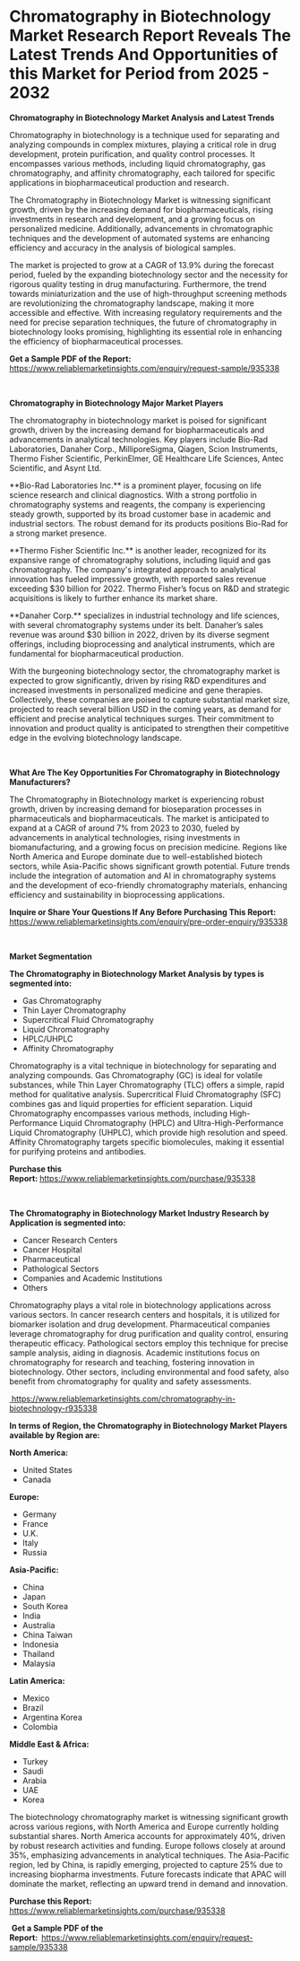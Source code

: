 <p><h1>Chromatography in Biotechnology Market Research Report Reveals The Latest Trends And Opportunities of this Market for Period from 2025 - 2032</h1></p><p><strong>Chromatography in Biotechnology Market Analysis and Latest Trends</strong></p>
<p><p>Chromatography in biotechnology is a technique used for separating and analyzing compounds in complex mixtures, playing a critical role in drug development, protein purification, and quality control processes. It encompasses various methods, including liquid chromatography, gas chromatography, and affinity chromatography, each tailored for specific applications in biopharmaceutical production and research.</p><p>The Chromatography in Biotechnology Market is witnessing significant growth, driven by the increasing demand for biopharmaceuticals, rising investments in research and development, and a growing focus on personalized medicine. Additionally, advancements in chromatographic techniques and the development of automated systems are enhancing efficiency and accuracy in the analysis of biological samples.</p><p>The market is projected to grow at a CAGR of 13.9% during the forecast period, fueled by the expanding biotechnology sector and the necessity for rigorous quality testing in drug manufacturing. Furthermore, the trend towards miniaturization and the use of high-throughput screening methods are revolutionizing the chromatography landscape, making it more accessible and effective. With increasing regulatory requirements and the need for precise separation techniques, the future of chromatography in biotechnology looks promising, highlighting its essential role in enhancing the efficiency of biopharmaceutical processes.</p></p>
<p><strong>Get a Sample PDF of the Report:&nbsp;</strong> <a href="https://www.reliablemarketinsights.com/enquiry/request-sample/935338?utm_campaign=1894&utm_medium=2&utm_source=Github&utm_content=ia&utm_term=18042025&utm_id=chromatography-in-biotechnology">https://www.reliablemarketinsights.com/enquiry/request-sample/935338</a></p>
<p>&nbsp;</p>
<p><strong>Chromatography in Biotechnology Major Market Players</strong></p>
<p><p>The chromatography in biotechnology market is poised for significant growth, driven by the increasing demand for biopharmaceuticals and advancements in analytical technologies. Key players include Bio-Rad Laboratories, Danaher Corp., MilliporeSigma, Qiagen, Scion Instruments, Thermo Fisher Scientific, PerkinElmer, GE Healthcare Life Sciences, Antec Scientific, and Asynt Ltd.</p><p>**Bio-Rad Laboratories Inc.** is a prominent player, focusing on life science research and clinical diagnostics. With a strong portfolio in chromatography systems and reagents, the company is experiencing steady growth, supported by its broad customer base in academic and industrial sectors. The robust demand for its products positions Bio-Rad for a strong market presence.</p><p>**Thermo Fisher Scientific Inc.** is another leader, recognized for its expansive range of chromatography solutions, including liquid and gas chromatography. The company's integrated approach to analytical innovation has fueled impressive growth, with reported sales revenue exceeding $30 billion for 2022. Thermo Fisher’s focus on R&D and strategic acquisitions is likely to further enhance its market share.</p><p>**Danaher Corp.** specializes in industrial technology and life sciences, with several chromatography systems under its belt. Danaher’s sales revenue was around $30 billion in 2022, driven by its diverse segment offerings, including bioprocessing and analytical instruments, which are fundamental for biopharmaceutical production.</p><p>With the burgeoning biotechnology sector, the chromatography market is expected to grow significantly, driven by rising R&D expenditures and increased investments in personalized medicine and gene therapies. Collectively, these companies are poised to capture substantial market size, projected to reach several billion USD in the coming years, as demand for efficient and precise analytical techniques surges. Their commitment to innovation and product quality is anticipated to strengthen their competitive edge in the evolving biotechnology landscape.</p></p>
<p>&nbsp;</p>
<p><strong>What Are The Key Opportunities For Chromatography in Biotechnology Manufacturers?</strong></p>
<p><p>The Chromatography in Biotechnology market is experiencing robust growth, driven by increasing demand for bioseparation processes in pharmaceuticals and biopharmaceuticals. The market is anticipated to expand at a CAGR of around 7% from 2023 to 2030, fueled by advancements in analytical technologies, rising investments in biomanufacturing, and a growing focus on precision medicine. Regions like North America and Europe dominate due to well-established biotech sectors, while Asia-Pacific shows significant growth potential. Future trends include the integration of automation and AI in chromatography systems and the development of eco-friendly chromatography materials, enhancing efficiency and sustainability in bioprocessing applications.</p></p>
<p><strong>Inquire or Share Your Questions If Any Before Purchasing This Report:</strong> <a href="https://www.reliablemarketinsights.com/enquiry/pre-order-enquiry/935338?utm_campaign=1894&utm_medium=2&utm_source=Github&utm_content=ia&utm_term=18042025&utm_id=chromatography-in-biotechnology">https://www.reliablemarketinsights.com/enquiry/pre-order-enquiry/935338</a></p>
<p>&nbsp;</p>
<p><strong>Market Segmentation</strong></p>
<p><strong>The Chromatography in Biotechnology Market Analysis by types is segmented into:</strong></p>
<p><ul><li>Gas Chromatography</li><li>Thin Layer Chromatography</li><li>Supercritical Fluid Chromatography</li><li>Liquid Chromatography</li><li>HPLC/UHPLC</li><li>Affinity Chromatography</li></ul></p>
<p><p>Chromatography is a vital technique in biotechnology for separating and analyzing compounds. Gas Chromatography (GC) is ideal for volatile substances, while Thin Layer Chromatography (TLC) offers a simple, rapid method for qualitative analysis. Supercritical Fluid Chromatography (SFC) combines gas and liquid properties for efficient separation. Liquid Chromatography encompasses various methods, including High-Performance Liquid Chromatography (HPLC) and Ultra-High-Performance Liquid Chromatography (UHPLC), which provide high resolution and speed. Affinity Chromatography targets specific biomolecules, making it essential for purifying proteins and antibodies.</p></p>
<p><strong>Purchase this Report:&nbsp;</strong><a href="https://www.reliablemarketinsights.com/purchase/935338?utm_campaign=1894&utm_medium=2&utm_source=Github&utm_content=ia&utm_term=18042025&utm_id=chromatography-in-biotechnology">https://www.reliablemarketinsights.com/purchase/935338</a></p>
<p>&nbsp;</p>
<p><strong>The Chromatography in Biotechnology Market Industry Research by Application is segmented into:</strong></p>
<p><ul><li>Cancer Research Centers</li><li>Cancer Hospital</li><li>Pharmaceutical</li><li>Pathological Sectors</li><li>Companies and Academic Institutions</li><li>Others</li></ul></p>
<p><p>Chromatography plays a vital role in biotechnology applications across various sectors. In cancer research centers and hospitals, it is utilized for biomarker isolation and drug development. Pharmaceutical companies leverage chromatography for drug purification and quality control, ensuring therapeutic efficacy. Pathological sectors employ this technique for precise sample analysis, aiding in diagnosis. Academic institutions focus on chromatography for research and teaching, fostering innovation in biotechnology. Other sectors, including environmental and food safety, also benefit from chromatography for quality and safety assessments.</p></p>
<p><a href="https://www.reliablemarketinsights.com/chromatography-in-biotechnology-r935338?utm_campaign=1894&utm_medium=2&utm_source=Github&utm_content=ia&utm_term=18042025&utm_id=chromatography-in-biotechnology">&nbsp;https://www.reliablemarketinsights.com/chromatography-in-biotechnology-r935338</a></p>
<p><strong>In terms of Region, the Chromatography in Biotechnology Market Players available by Region are:</strong></p>
<p>
    <p> <strong> North America: </strong>
        <ul>
            <li>United States</li>
            <li>Canada</li>
        </ul>
        </p> 
    <p> <strong> Europe: </strong>
        <ul>
            <li>Germany</li>
            <li>France</li>
            <li>U.K.</li>
            <li>Italy</li>
            <li>Russia</li>
        </ul>
        </p> 
    <p> <strong> Asia-Pacific: </strong>
        <ul>
            <li>China</li>
            <li>Japan</li>
            <li>South Korea</li>
            <li>India</li>
            <li>Australia</li>
            <li>China Taiwan</li>
            <li>Indonesia</li>
            <li>Thailand</li>
            <li>Malaysia</li>
        </ul>
        </p> 
    <p> <strong> Latin America: </strong>
        <ul>
            <li>Mexico</li>
            <li>Brazil</li>
            <li>Argentina Korea</li>
            <li>Colombia</li>
        </ul>
        </p> 
    <p> <strong> Middle East & Africa: </strong>
        <ul>
            <li>Turkey</li>
            <li>Saudi</li>
            <li>Arabia</li>
            <li>UAE</li>
            <li>Korea</li>
        </ul>
    </p>
    </p>
<p><p>The biotechnology chromatography market is witnessing significant growth across various regions, with North America and Europe currently holding substantial shares. North America accounts for approximately 40%, driven by robust research activities and funding. Europe follows closely at around 35%, emphasizing advancements in analytical techniques. The Asia-Pacific region, led by China, is rapidly emerging, projected to capture 25% due to increasing biopharma investments. Future forecasts indicate that APAC will dominate the market, reflecting an upward trend in demand and innovation.</p></p>
<p><strong>Purchase this Report: </strong><a href="https://www.reliablemarketinsights.com/purchase/935338?utm_campaign=1894&utm_medium=2&utm_source=Github&utm_content=ia&utm_term=18042025&utm_id=chromatography-in-biotechnology">https://www.reliablemarketinsights.com/purchase/935338</a></p>
<p>&nbsp;<strong>Get a Sample PDF of the Report:&nbsp;&nbsp;</strong><a href="https://www.reliablemarketinsights.com/enquiry/request-sample/935338?utm_campaign=1894&utm_medium=2&utm_source=Github&utm_content=ia&utm_term=18042025&utm_id=chromatography-in-biotechnology">https://www.reliablemarketinsights.com/enquiry/request-sample/935338</a></p>
<p><strong></strong></p>
<p><p></p><p></p><p></p></p>